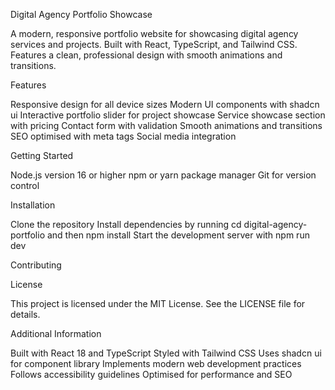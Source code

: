 Digital Agency Portfolio Showcase

A modern, responsive portfolio website for showcasing digital agency services and projects. Built with React, TypeScript, and Tailwind CSS. Features a clean, professional design with smooth animations and transitions.

Features

Responsive design for all device sizes
Modern UI components with shadcn ui
Interactive portfolio slider for project showcase
Service showcase section with pricing
Contact form with validation
Smooth animations and transitions
SEO optimised with meta tags
Social media integration

Getting Started

Node.js version 16 or higher
npm or yarn package manager
Git for version control

Installation

Clone the repository
Install dependencies by running cd digital-agency-portfolio and then npm install
Start the development server with npm run dev

Contributing


License

This project is licensed under the MIT License. See the LICENSE file for details.

Additional Information

Built with React 18 and TypeScript
Styled with Tailwind CSS
Uses shadcn ui for component library
Implements modern web development practices
Follows accessibility guidelines
Optimised for performance and SEO



